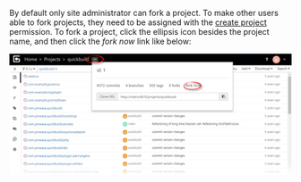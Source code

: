 By default only site administrator can fork a project. To make other users able to fork projects, they need to be assigned with the [create project](security-management.md#permission-to-create-project) permission. To fork a project, click the ellipsis icon besides the project name, and then click the _fork now_ link like below:

![fork-project.png](images/fork-project.png)
